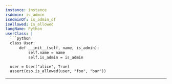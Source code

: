 ```yaml
---
instance: instance
isAdmin: is_admin
isAdminOf: is_admin_of
isAllowed: is_allowed
langName: Python
userClass: |
  ```python
  class User:
      def __init__(self, name, is_admin):
          self.name = name
          self.is_admin = is_admin

  user = User("alice", True)
  assert(oso.is_allowed(user, "foo", "bar"))
  ```
---
```

